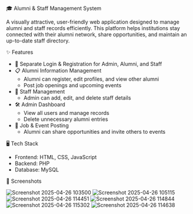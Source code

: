  🎓 Alumni & Staff Management System

A visually attractive, user-friendly web application designed to manage alumni and staff records efficiently. This platform helps institutions stay connected with their alumni network, share opportunities, and maintain an up-to-date staff directory.

 ✨ Features

- 🔐 Separate Login & Registration for Admin, Alumni, and Staff
- 📋 Alumni Information Management
  - Alumni can register, edit profiles, and view other alumni
  - Post job openings and upcoming events
- 👥 Staff Management
  - Admin can add, edit, and delete staff details
- 🛠️ Admin Dashboard
  - View all users and manage records
  - Delete unnecessary alumni entries
- 💼 Job & Event Posting
  - Alumni can share opportunities and invite others to events

 🖥️ Tech Stack

- Frontend: HTML, CSS, JavaScript
- Backend: PHP
- Database: MySQL

 📸 Screenshots

![Screenshot 2025-04-26 103500](https://github.com/user-attachments/assets/e31b12ea-353d-4453-95bf-b4b25f26605f)
![Screenshot 2025-04-26 105115](https://github.com/user-attachments/assets/faeba7e2-8383-4339-95c4-e00bd0190f7c)
![Screenshot 2025-04-26 114451](https://github.com/user-attachments/assets/9bc6bd4e-2624-4125-94c9-f7006757295a)
![Screenshot 2025-04-26 114844](https://github.com/user-attachments/assets/a387a7c7-27fc-4cf0-a887-510ded130809)
![Screenshot 2025-04-26 115302](https://github.com/user-attachments/assets/853dc9e5-6729-4f9d-aebc-ce9aa75a2e4c)
![Screenshot 2025-04-26 114638](https://github.com/user-attachments/assets/5a4f2d6a-e5a5-461b-b03b-48a7b86f7fd5)









